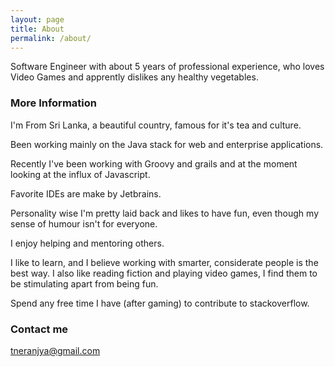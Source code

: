 ```yaml
---
layout: page
title: About
permalink: /about/
---
```


Software Engineer with about 5 years of professional experience, who loves Video Games and apprently
dislikes any healthy vegetables.

### More Information

I'm From Sri Lanka, a beautiful country, famous for it's tea and culture.

Been working mainly on the Java stack for web and enterprise applications.

Recently I've been working with Groovy and grails and at the moment looking at the influx of
Javascript.

Favorite IDEs are make by Jetbrains.

Personality wise I'm pretty laid back and likes to have fun, even though my sense of humour isn't for
everyone.

I enjoy helping and mentoring others.

I like to learn, and I believe working with smarter, considerate people is the best way. I also
like reading fiction and playing video games, I find them to be stimulating apart from being fun.

Spend any free time I have (after gaming) to contribute to stackoverflow.

### Contact me

[tneranjya@gmail.com](mailto:tneranjya@gmail.com)